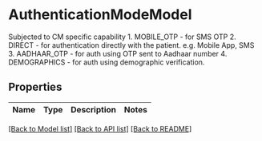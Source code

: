 # AuthenticationModeModel

Subjected to CM specific capability  1. MOBILE_OTP - for SMS OTP  2. DIRECT - for authentication directly with the patient. e.g. Mobile App, SMS  3. AADHAAR_OTP - for auth using OTP sent to Aadhaar number  4. DEMOGRAPHICS - for auth using demographic verification. 

## Properties

Name | Type | Description | Notes
------------ | ------------- | ------------- | -------------

[[Back to Model list]](../README.md#documentation-for-models) [[Back to API list]](../README.md#documentation-for-api-endpoints) [[Back to README]](../README.md)


